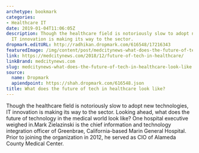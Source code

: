 ```yaml
---
archetype: bookmark
categories:
- Healthcare IT
date: 2019-01-04T11:06:05Z
description: Though the healthcare field is notoriously slow to adopt new technologies,
  IT innovation is making its way to the sector.
dropmark.editURL: http://radhikan.dropmark.com/616548/17216343
featuredImage: /img/content/post/medcitynews-what-does-the-future-of-tech-in-healthcare-look-like.JPG
link: https://medcitynews.com/2018/12/future-of-tech-in-healthcare/
linkBrand: medcitynews.com
slug: medcitynews-what-does-the-future-of-tech-in-healthcare-look-like
source:
  name: Dropmark
  apiendpoint: https://shah.dropmark.com/616548.json
title: What does the future of tech in healthcare look like?
---
```

Though the healthcare field is notoriously slow to adopt new technologies, IT innovation is making its way to the sector. Looking ahead, what does the future of technology in the medical world look like? One hospital executive weighed in.Mark Zielazinski is the chief information and technology integration officer of Greenbrae, California-based Marin General Hospital. Prior to joining the organization in 2012, he served as CIO of Alameda County Medical Center.

